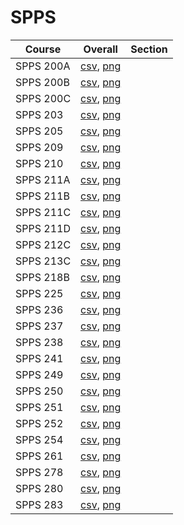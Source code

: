# SPPS

| Course | Overall | Section |
| ------ | ------- | ------- |
| SPPS 200A | [csv](https://github.com/UCSD-Historical-Enrollment-Data/2024Spring/blob/main/overall/SPPS%20200A.csv), [png](https://raw.githubusercontent.com/UCSD-Historical-Enrollment-Data/2024Spring/main/plot_overall/SPPS%20200A.png) |  |
| SPPS 200B | [csv](https://github.com/UCSD-Historical-Enrollment-Data/2024Spring/blob/main/overall/SPPS%20200B.csv), [png](https://raw.githubusercontent.com/UCSD-Historical-Enrollment-Data/2024Spring/main/plot_overall/SPPS%20200B.png) |  |
| SPPS 200C | [csv](https://github.com/UCSD-Historical-Enrollment-Data/2024Spring/blob/main/overall/SPPS%20200C.csv), [png](https://raw.githubusercontent.com/UCSD-Historical-Enrollment-Data/2024Spring/main/plot_overall/SPPS%20200C.png) |  |
| SPPS 203 | [csv](https://github.com/UCSD-Historical-Enrollment-Data/2024Spring/blob/main/overall/SPPS%20203.csv), [png](https://raw.githubusercontent.com/UCSD-Historical-Enrollment-Data/2024Spring/main/plot_overall/SPPS%20203.png) |  |
| SPPS 205 | [csv](https://github.com/UCSD-Historical-Enrollment-Data/2024Spring/blob/main/overall/SPPS%20205.csv), [png](https://raw.githubusercontent.com/UCSD-Historical-Enrollment-Data/2024Spring/main/plot_overall/SPPS%20205.png) |  |
| SPPS 209 | [csv](https://github.com/UCSD-Historical-Enrollment-Data/2024Spring/blob/main/overall/SPPS%20209.csv), [png](https://raw.githubusercontent.com/UCSD-Historical-Enrollment-Data/2024Spring/main/plot_overall/SPPS%20209.png) |  |
| SPPS 210 | [csv](https://github.com/UCSD-Historical-Enrollment-Data/2024Spring/blob/main/overall/SPPS%20210.csv), [png](https://raw.githubusercontent.com/UCSD-Historical-Enrollment-Data/2024Spring/main/plot_overall/SPPS%20210.png) |  |
| SPPS 211A | [csv](https://github.com/UCSD-Historical-Enrollment-Data/2024Spring/blob/main/overall/SPPS%20211A.csv), [png](https://raw.githubusercontent.com/UCSD-Historical-Enrollment-Data/2024Spring/main/plot_overall/SPPS%20211A.png) |  |
| SPPS 211B | [csv](https://github.com/UCSD-Historical-Enrollment-Data/2024Spring/blob/main/overall/SPPS%20211B.csv), [png](https://raw.githubusercontent.com/UCSD-Historical-Enrollment-Data/2024Spring/main/plot_overall/SPPS%20211B.png) |  |
| SPPS 211C | [csv](https://github.com/UCSD-Historical-Enrollment-Data/2024Spring/blob/main/overall/SPPS%20211C.csv), [png](https://raw.githubusercontent.com/UCSD-Historical-Enrollment-Data/2024Spring/main/plot_overall/SPPS%20211C.png) |  |
| SPPS 211D | [csv](https://github.com/UCSD-Historical-Enrollment-Data/2024Spring/blob/main/overall/SPPS%20211D.csv), [png](https://raw.githubusercontent.com/UCSD-Historical-Enrollment-Data/2024Spring/main/plot_overall/SPPS%20211D.png) |  |
| SPPS 212C | [csv](https://github.com/UCSD-Historical-Enrollment-Data/2024Spring/blob/main/overall/SPPS%20212C.csv), [png](https://raw.githubusercontent.com/UCSD-Historical-Enrollment-Data/2024Spring/main/plot_overall/SPPS%20212C.png) |  |
| SPPS 213C | [csv](https://github.com/UCSD-Historical-Enrollment-Data/2024Spring/blob/main/overall/SPPS%20213C.csv), [png](https://raw.githubusercontent.com/UCSD-Historical-Enrollment-Data/2024Spring/main/plot_overall/SPPS%20213C.png) |  |
| SPPS 218B | [csv](https://github.com/UCSD-Historical-Enrollment-Data/2024Spring/blob/main/overall/SPPS%20218B.csv), [png](https://raw.githubusercontent.com/UCSD-Historical-Enrollment-Data/2024Spring/main/plot_overall/SPPS%20218B.png) |  |
| SPPS 225 | [csv](https://github.com/UCSD-Historical-Enrollment-Data/2024Spring/blob/main/overall/SPPS%20225.csv), [png](https://raw.githubusercontent.com/UCSD-Historical-Enrollment-Data/2024Spring/main/plot_overall/SPPS%20225.png) |  |
| SPPS 236 | [csv](https://github.com/UCSD-Historical-Enrollment-Data/2024Spring/blob/main/overall/SPPS%20236.csv), [png](https://raw.githubusercontent.com/UCSD-Historical-Enrollment-Data/2024Spring/main/plot_overall/SPPS%20236.png) |  |
| SPPS 237 | [csv](https://github.com/UCSD-Historical-Enrollment-Data/2024Spring/blob/main/overall/SPPS%20237.csv), [png](https://raw.githubusercontent.com/UCSD-Historical-Enrollment-Data/2024Spring/main/plot_overall/SPPS%20237.png) |  |
| SPPS 238 | [csv](https://github.com/UCSD-Historical-Enrollment-Data/2024Spring/blob/main/overall/SPPS%20238.csv), [png](https://raw.githubusercontent.com/UCSD-Historical-Enrollment-Data/2024Spring/main/plot_overall/SPPS%20238.png) |  |
| SPPS 241 | [csv](https://github.com/UCSD-Historical-Enrollment-Data/2024Spring/blob/main/overall/SPPS%20241.csv), [png](https://raw.githubusercontent.com/UCSD-Historical-Enrollment-Data/2024Spring/main/plot_overall/SPPS%20241.png) |  |
| SPPS 249 | [csv](https://github.com/UCSD-Historical-Enrollment-Data/2024Spring/blob/main/overall/SPPS%20249.csv), [png](https://raw.githubusercontent.com/UCSD-Historical-Enrollment-Data/2024Spring/main/plot_overall/SPPS%20249.png) |  |
| SPPS 250 | [csv](https://github.com/UCSD-Historical-Enrollment-Data/2024Spring/blob/main/overall/SPPS%20250.csv), [png](https://raw.githubusercontent.com/UCSD-Historical-Enrollment-Data/2024Spring/main/plot_overall/SPPS%20250.png) |  |
| SPPS 251 | [csv](https://github.com/UCSD-Historical-Enrollment-Data/2024Spring/blob/main/overall/SPPS%20251.csv), [png](https://raw.githubusercontent.com/UCSD-Historical-Enrollment-Data/2024Spring/main/plot_overall/SPPS%20251.png) |  |
| SPPS 252 | [csv](https://github.com/UCSD-Historical-Enrollment-Data/2024Spring/blob/main/overall/SPPS%20252.csv), [png](https://raw.githubusercontent.com/UCSD-Historical-Enrollment-Data/2024Spring/main/plot_overall/SPPS%20252.png) |  |
| SPPS 254 | [csv](https://github.com/UCSD-Historical-Enrollment-Data/2024Spring/blob/main/overall/SPPS%20254.csv), [png](https://raw.githubusercontent.com/UCSD-Historical-Enrollment-Data/2024Spring/main/plot_overall/SPPS%20254.png) |  |
| SPPS 261 | [csv](https://github.com/UCSD-Historical-Enrollment-Data/2024Spring/blob/main/overall/SPPS%20261.csv), [png](https://raw.githubusercontent.com/UCSD-Historical-Enrollment-Data/2024Spring/main/plot_overall/SPPS%20261.png) |  |
| SPPS 278 | [csv](https://github.com/UCSD-Historical-Enrollment-Data/2024Spring/blob/main/overall/SPPS%20278.csv), [png](https://raw.githubusercontent.com/UCSD-Historical-Enrollment-Data/2024Spring/main/plot_overall/SPPS%20278.png) |  |
| SPPS 280 | [csv](https://github.com/UCSD-Historical-Enrollment-Data/2024Spring/blob/main/overall/SPPS%20280.csv), [png](https://raw.githubusercontent.com/UCSD-Historical-Enrollment-Data/2024Spring/main/plot_overall/SPPS%20280.png) |  |
| SPPS 283 | [csv](https://github.com/UCSD-Historical-Enrollment-Data/2024Spring/blob/main/overall/SPPS%20283.csv), [png](https://raw.githubusercontent.com/UCSD-Historical-Enrollment-Data/2024Spring/main/plot_overall/SPPS%20283.png) |  |
